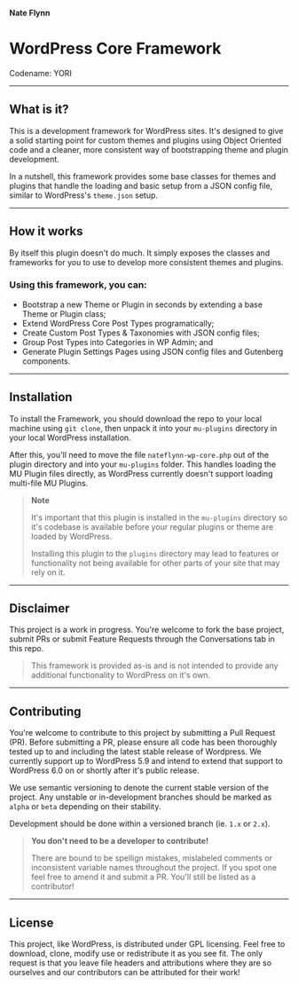 **Nate Flynn**
# WordPress Core Framework
Codename: YORI
___

## What is it?

This is a development framework for WordPress sites. It's designed to give a solid starting point for custom themes and plugins using Object Oriented code and a cleaner, more consistent way of bootstrapping theme and plugin development.

In a nutshell, this framework provides some base classes for themes and plugins that handle the loading and basic setup from a JSON config file, similar to WordPress's `theme.json` setup.
___

## How it works

By itself this plugin doesn't do much. It simply exposes the classes and frameworks for you to use to develop more consistent themes and plugins.

### Using this framework, you can:

- Bootstrap a new Theme or Plugin in seconds by extending a base Theme or Plugin class;
- Extend WordPress Core Post Types programatically;
- Create Custom Post Types & Taxonomies with JSON config files;
- Group Post Types into Categories in WP Admin; and
- Generate Plugin Settings Pages using JSON config files and Gutenberg components.
___

## Installation

To install the Framework, you should download the repo to your local machine using `git clone`, then unpack it into your `mu-plugins` directory in your local WordPress installation.

After this, you'll need to move the file `nateflynn-wp-core.php` out of the plugin directory and into your `mu-plugins` folder. This handles loading the MU Plugin files directly, as WordPress currently doesn't support loading multi-file MU Plugins.

> **Note**
> 
> It's important that this plugin is installed in the `mu-plugins` directory so it's codebase is available before your regular plugins or theme are loaded by WordPress. 
> 
> Installing this plugin to the `plugins` directory may lead to features or functionality not being available for other parts of your site that may rely on it.
___

## Disclaimer

This project is a work in progress. You're welcome to fork the base project, submit PRs or submit Feature Requests through the Conversations tab in this repo.

> This framework is provided as-is and is not intended to provide any additional functionality to WordPress on it's own.
___

## Contributing

You're welcome to contribute to this project by submitting a Pull Request (PR). Before submitting a PR, please ensure all code has been thoroughly tested up to and including the latest stable release of Wordpress. We currently support up to WordPress 5.9 and intend to extend that support to WordPress 6.0 on or shortly after it's public release.

We use semantic versioning to denote the current stable version of the project. Any unstable or in-development branches should be marked as `alpha` or `beta` depending on their stability.

Development should be done within a versioned branch (ie. `1.x` or `2.x`).

> **You don't need to be a developer to contribute!**
> 
> There are bound to be spellign mistakes, mislabeled comments or inconsistent variable names throughout the project. If you spot one feel free to amend it and submit a PR. You'll still be listed as a contributor!
___

## License

This project, like WordPress, is distributed under GPL licensing. Feel free to download, clone, modify use or redistribute it as you see fit. The only request is that you leave file headers and attributions where they are so ourselves and our contributors can be attributed for their work!